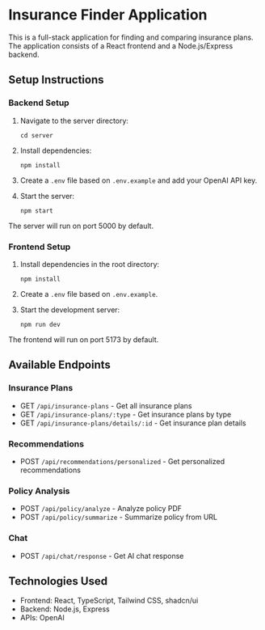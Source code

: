 
# Insurance Finder Application

This is a full-stack application for finding and comparing insurance plans. The application consists of a React frontend and a Node.js/Express backend.

## Setup Instructions

### Backend Setup

1. Navigate to the server directory:
   ```
   cd server
   ```

2. Install dependencies:
   ```
   npm install
   ```

3. Create a `.env` file based on `.env.example` and add your OpenAI API key.

4. Start the server:
   ```
   npm start
   ```

The server will run on port 5000 by default.

### Frontend Setup

1. Install dependencies in the root directory:
   ```
   npm install
   ```

2. Create a `.env` file based on `.env.example`.

3. Start the development server:
   ```
   npm run dev
   ```

The frontend will run on port 5173 by default.

## Available Endpoints

### Insurance Plans
- GET `/api/insurance-plans` - Get all insurance plans
- GET `/api/insurance-plans/:type` - Get insurance plans by type
- GET `/api/insurance-plans/details/:id` - Get insurance plan details

### Recommendations
- POST `/api/recommendations/personalized` - Get personalized recommendations

### Policy Analysis
- POST `/api/policy/analyze` - Analyze policy PDF
- POST `/api/policy/summarize` - Summarize policy from URL

### Chat
- POST `/api/chat/response` - Get AI chat response

## Technologies Used

- Frontend: React, TypeScript, Tailwind CSS, shadcn/ui
- Backend: Node.js, Express
- APIs: OpenAI
